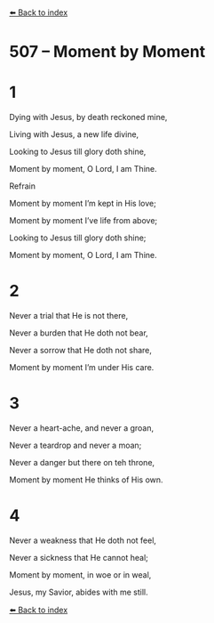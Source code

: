 [⬅️ Back to index](../README.md)

# 507 – Moment by Moment





# 1

Dying with Jesus, by death reckoned mine,

Living with Jesus, a new life divine,

Looking to Jesus till glory doth shine,

Moment by moment, O Lord, I am Thine.



Refrain

Moment by moment I’m kept in His love;

Moment by moment I’ve life from above;

Looking to Jesus till glory doth shine;

Moment by moment, O Lord, I am Thine.



# 2

Never a trial that He is not there,

Never a burden that He doth not bear,

Never a sorrow that He doth not share,

Moment by moment I’m under His care.



# 3

Never a heart-ache, and never a groan,

Never a teardrop and never a moan;

Never a danger but there on teh throne,

Moment by moment He thinks of His own.



# 4

Never a weakness that He doth not feel,

Never a sickness that He cannot heal;

Moment by moment, in woe or in weal,

Jesus, my Savior, abides with me still.

[⬅️ Back to index](../README.md)
